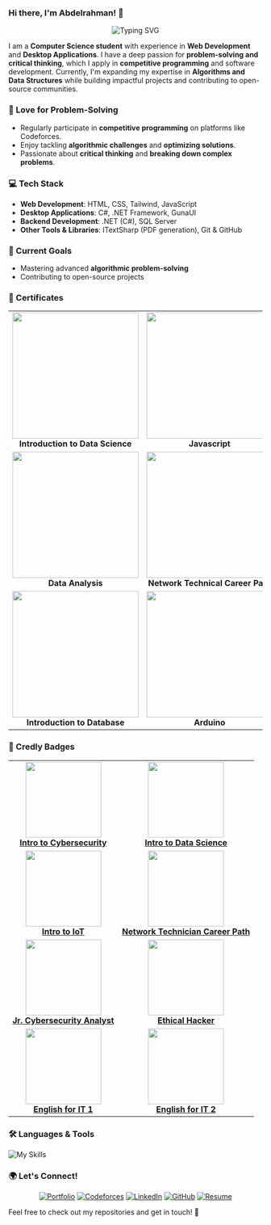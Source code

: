 ### Hi there, I'm Abdelrahman! 👋

<p align="center">
  <img src="https://readme-typing-svg.herokuapp.com?font=Fira+Code&weight=600&size=22&pause=1000&color=3498db&width=600&lines=Computer+Science+Student;Web+%26+Desktop+Developer;Problem+Solver+%26+Critical+Thinker" alt="Typing SVG" />
</p>

I am a **Computer Science student** with experience in **Web Development** and **Desktop Applications**. I have a deep passion for **problem-solving and critical thinking**, which I apply in **competitive programming** and software development. Currently, I'm expanding my expertise in **Algorithms and Data Structures** while building impactful projects and contributing to open-source communities.

### 🧠 Love for Problem-Solving
- Regularly participate in **competitive programming** on platforms like Codeforces.
- Enjoy tackling **algorithmic challenges** and **optimizing solutions**.
- Passionate about **critical thinking** and **breaking down complex problems**.

### 💻 Tech Stack
- **Web Development**: HTML, CSS, Tailwind, JavaScript
- **Desktop Applications**: C#, .NET Framework, GunaUI
- **Backend Development**: .NET (C#), SQL Server
- **Other Tools & Libraries**: ITextSharp (PDF generation), Git & GitHub

### 🚀 Current Goals
- Mastering advanced **algorithmic problem-solving**
- Contributing to open-source projects

### 📜 Certificates

<center>
  <table width="100%">
  <tr>
    <td align="center">
      <img src="https://abdelrahmankasem.com/images/certificates/Introduction_to_Data_Science.jpg" width="250px" />
      <br/>
      <b>Introduction to Data Science</b>
    </td>
    <td align="center">
      <img src="https://abdelrahmankasem.com/images/certificates/Javascript.jpg" width="250px" />
      <br/>
      <b>Javascript</b>
    </td>
  </tr>
  <tr>
    <td align="center">
      <img src="https://abdelrahmankasem.com/images/certificates/Data_Analysis.jpg" width="250px" />
      <br/>
      <b>Data Analysis</b>
    </td>
    <td align="center">
      <img src="https://abdelrahmankasem.com/images/certificates/Network_Technical_Career_Path.jpg" width="250px" />
      <br/>
      <b>Network Technical Career Path</b>
    </td>
  </tr>
<tr>
    <td align="center">
      <img src="https://abdelrahmankasem.com/images/certificates/Introduction_to_Database.jpg" width="250px" />
      <br/>
      <b>Introduction to Database</b>
    </td>
  <td align="center">
      <img src="https://abdelrahmankasem.com/images/certificates/Arduino.jpg" width="250px" />
      <br/>
      <b>Arduino</b>
    </td>
  </tr>
</table>
</center>

### 🏅 Credly Badges

<table width="100%">
  <tr>
    <td align="center">
      <a href="https://www.credly.com/badges/ca776254-3386-43eb-88ed-d7256a7eca9c/public_url">
        <img src="https://abdelrahmankasem.com/images/badges/introduction-to-cybersecurity.png" width="150px" />
        <br/>
        <b>Intro to Cybersecurity</b>
      </a>
    </td>
    <td align="center">
      <a href="https://www.credly.com/badges/de74e382-e4ae-451b-a027-bea7aa263542/public_url">
        <img src="https://abdelrahmankasem.com/images/badges/introduction-to-data-science.png" width="150px" />
        <br/>
        <b>Intro to Data Science</b>
      </a>
    </td>
  </tr>
  <tr>
    <td align="center">
      <a href="https://www.credly.com/badges/8cfb5900-163a-4e8c-9e1c-d38e455a69c7/public_url">
        <img src="https://abdelrahmankasem.com/images/badges/introduction-to-iot.png" width="150px" />
        <br/>
        <b>Intro to IoT</b>
      </a>
    </td>
    <td align="center">
      <a href="https://www.credly.com/badges/98816b39-41cf-4504-aab9-0e45658c0041/public_url">
        <img src="https://abdelrahmankasem.com/images/badges/network-technician-career-path.png" width="150px" />
        <br/>
        <b>Network Technician Career Path</b>
      </a>
    </td>
  </tr>
  <tr>
    <td align="center">
      <a href="https://www.credly.com/badges/dba126fa-a7b4-4397-b3b3-1ce84d73986f/public_url">
        <img src="https://abdelrahmankasem.com/images/badges/junior-cybersecurity-analyst-career-path.1.png" width="150px" />
        <br/>
        <b>Jr. Cybersecurity Analyst</b>
      </a>
    </td>
    <td align="center">
      <a href="https://www.credly.com/badges/c124d63c-c87d-44c3-8ddc-3ea9917e8fd6/public_url">
        <img src="https://abdelrahmankasem.com/images/badges/ethical-hacker.png" width="150px" />
        <br/>
        <b>Ethical Hacker</b>
      </a>
    </td>
  </tr>
  <tr>
    <td align="center">
      <a href="https://www.credly.com/badges/5cf2cdba-acdd-4f9f-b292-3b875d54b2b8/public_url">
        <img src="https://abdelrahmankasem.com/images/badges/english-for-it-1.png" width="150px" />
        <br/>
        <b>English for IT 1</b>
      </a>
    </td>
    <td align="center">
      <a href="https://www.credly.com/badges/a7d4d59b-8e53-449b-84b4-0194882c6c18/public_url">
        <img src="https://abdelrahmankasem.com/images/badges/english-for-it-2.png" width="150px" />
        <br/>
        <b>English for IT 2</b>
      </a>
    </td>
  </tr>
</table>

### 🛠 Languages & Tools
![My Skills](https://skillicons.dev/icons?i=cpp,cs,html,css,js,git,github,notion)

### 🌍 Let's Connect!
<p align="center">
  <a href="https://www.abdelrahmankasem.com"><img src="https://img.shields.io/badge/Portfolio-blue?style=for-the-badge&logo=google-chrome&logoColor=white" alt="Portfolio" /></a>
  <a href="https://codeforces.com/profile/Abdelrahman-Mamdouh"><img src="https://img.shields.io/badge/Codeforces--Abdelrahman--Mamdouh-orange?style=for-the-badge&logo=codeforces&logoColor=white" alt="Codeforces" /></a>
  <a href="https://www.linkedin.com/in/abdelrahman-mamdouh-cs/"><img src="https://img.shields.io/badge/LinkedIn-Profile-blue?style=for-the-badge&logo=linkedin&logoColor=white" alt="LinkedIn" /></a>
  <a href="https://github.com/AbdelrahmanKasem"><img src="https://img.shields.io/badge/GitHub-@AbdelrahmanKasem-black?style=for-the-badge&logo=github&logoColor=white" alt="GitHub" /></a>
  <a href="https://abdelrahmankasem.com/files/Abdelrahman_Kasem_CV.pdf"><img src="https://img.shields.io/badge/Resume-Download-red?style=for-the-badge&logo=adobeacrobatreader&logoColor=white" alt="Resume" /></a>
</p>

Feel free to check out my repositories and get in touch! 🚀
